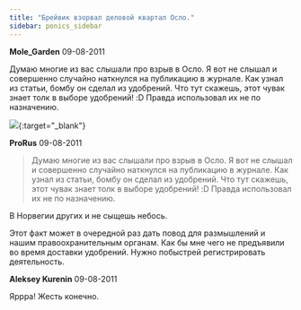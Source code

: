 ```yaml
---
title: "Брейвик взорвал деловой квартал Осло."
sidebar: ponics_sidebar
---
```


**Mole_Garden** 09-08-2011

Думаю многие из вас слышали про взрыв в Осло. Я вот не слышал и совершенно случайно наткнулся на публикацию в журнале. Как узнал из статьи, бомбу он сделал из удобрений. Что тут скажешь, этот чувак знает толк в выборе удобрений! :D Правда использовал их не по назначению. 

[![](/imagehost/thumbs/rep207picsrep2070361jpg625x6kpk.jpg)](https://t.me/ponics_ru_files/6219){:target="_blank"}


**ProRus** 09-08-2011

> Думаю многие из вас слышали про взрыв в Осло. Я вот не слышал и совершенно случайно наткнулся на публикацию в журнале. Как узнал из статьи, бомбу он сделал из удобрений. Что тут скажешь, этот чувак знает толк в выборе удобрений! :D Правда использовал их не по назначению. 

В Норвегии других и не сыщешь небось. 

Этот факт может в очередной раз дать повод для размышлений и нашим правоохранительным органам. Как бы мне чего не предъявили во время доставки удобрений. Нужно побыстрей регистрировать деятельность.


**Aleksey Kurenin** 09-08-2011

Яррра! Жесть конечно. 



